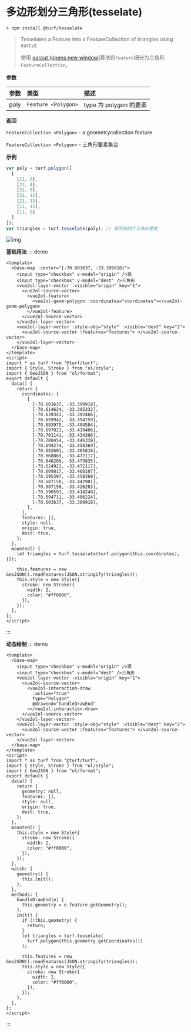 # 多边形划分三角形(tesselate)

```
> npm install @turf/tesselate
```

> Tesselates a Feature into a FeatureCollection of triangles using earcut.
>
> 使用 [earcut (opens new window)](https://www.npmjs.com/package/earcut)算法将`Feature`细分为三角形`FeatureCollection`。

**参数**

| 参数 | 类型                | 描述                   |
| :--- | :------------------ | :--------------------- |
| poly | `Feature <Polygon>` | type 为 polygon 的要素 |

**返回**

`FeatureCollection <Polygon>` - a geometrycollection feature

`FeatureCollection <Polygon>` - 三角形要素集合

**示例**

```js
var poly = turf.polygon([
  [
    [11, 0],
    [22, 4],
    [31, 0],
    [31, 11],
    [21, 15],
    [11, 11],
    [11, 0]
  ]
]);
var triangles = turf.tesselate(poly); // 裁剪成四个三角形要素
```

![img](https://pzy-images.oss-cn-hangzhou.aliyuncs.com/img/tesselate.bdcde9ba.webp)

**基础用法**
::: demo

```vue
<template>
  <base-map :center="[-70.603637, -33.399918]">
    <input type="checkbox" v-model="origin" />源
    <input type="checkbox" v-model="dest" />三角形
    <vue2ol-layer-vector :visible="origin" key="1">
      <vue2ol-source-vector>
        <vue2ol-feature>
          <vue2ol-geom-polygon :coordinates="coordinates"></vue2ol-geom-polygon>
        </vue2ol-feature>
      </vue2ol-source-vector>
    </vue2ol-layer-vector>
    <vue2ol-layer-vector :style-obj="style" :visible="dest" key="2">
      <vue2ol-source-vector :features="features"> </vue2ol-source-vector>
    </vue2ol-layer-vector>
  </base-map>
</template>
<script>
import * as turf from "@turf/turf";
import { Style, Stroke } from "ol/style";
import { GeoJSON } from "ol/format";
export default {
  data() {
    return {
      coordinates: [
        [
          [-70.603637, -33.399918],
          [-70.614624, -33.395332],
          [-70.639343, -33.392466],
          [-70.659942, -33.394759],
          [-70.683975, -33.404504],
          [-70.697021, -33.419406],
          [-70.701141, -33.434306],
          [-70.700454, -33.446339],
          [-70.694274, -33.458369],
          [-70.682601, -33.465816],
          [-70.668869, -33.472117],
          [-70.646209, -33.473835],
          [-70.624923, -33.472117],
          [-70.609817, -33.468107],
          [-70.595397, -33.458369],
          [-70.587158, -33.442901],
          [-70.587158, -33.426283],
          [-70.590591, -33.414248],
          [-70.594711, -33.406224],
          [-70.603637, -33.399918],
        ],
      ],
      features: [],
      style: null,
      origin: true,
      dest: true,
    };
  },
  mounted() {
    let triangles = turf.tesselate(turf.polygon(this.coordinates), {});

    this.features = new GeoJSON().readFeatures(JSON.stringify(triangles));
    this.style = new Style({
      stroke: new Stroke({
        width: 2,
        color: "#ff0000",
      }),
    });
  },
};
</script>
```

:::

**动态绘制**
::: demo

```vue
<template>
  <base-map>
    <input type="checkbox" v-model="origin" />源
    <input type="checkbox" v-model="dest" />三角形
    <vue2ol-layer-vector :visible="origin" key="1">
      <vue2ol-source-vector>
        <vue2ol-interaction-draw
          :active="true"
          type="Polygon"
          @drawend="handleDrawEnd"
        ></vue2ol-interaction-draw>
      </vue2ol-source-vector>
    </vue2ol-layer-vector>
    <vue2ol-layer-vector :style-obj="style" :visible="dest" key="2">
      <vue2ol-source-vector :features="features"> </vue2ol-source-vector>
    </vue2ol-layer-vector>
  </base-map>
</template>
<script>
import * as turf from "@turf/turf";
import { Style, Stroke } from "ol/style";
import { GeoJSON } from "ol/format";
export default {
  data() {
    return {
      geometry: null,
      features: [],
      style: null,
      origin: true,
      dest: true,
    };
  },
  mounted() {
    this.style = new Style({
      stroke: new Stroke({
        width: 2,
        color: "#ff0000",
      }),
    });
  },
  watch: {
    geometry() {
      this.init();
    },
  },
  methods: {
    handleDrawEnd(e) {
      this.geometry = e.feature.getGeometry();
    },
    init() {
      if (!this.geometry) {
        return;
      }
      let triangles = turf.tesselate(
        turf.polygon(this.geometry.getCoordinates())
      );

      this.features = new GeoJSON().readFeatures(JSON.stringify(triangles));
      this.style = new Style({
        stroke: new Stroke({
          width: 2,
          color: "#ff0000",
        }),
      });
    },
  },
};
</script>
```

:::

